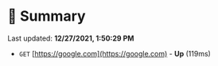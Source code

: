 # 📖 Summary
Last updated: **12/27/2021, 1:50:29 PM**

- `GET` [https://google.com](https://google.com) - **Up** (119ms)
